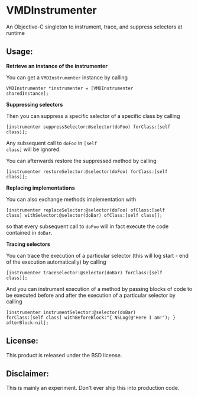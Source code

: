 VMDInstrumenter
==============

An Objective-C singleton to instrument, trace, and suppress selectors at runtime

Usage:
--------------

**Retrieve an instance of the instrumenter**

You can get a <code>VMDInstrumenter</code> instance by calling

<code>VMDInstrumenter *instrumenter = [VMDInstrumenter sharedInstance];</code>

**Suppressing selectors**

Then you can suppress a specific selector of a specific class by calling

<code>[instrumenter suppressSelector:@selector(doFoo) forClass:[self class]];</code>

Any subsequent call to <code>doFoo</code> in <code>[self class]</code> will be ignored.

You can afterwards restore the suppressed method by calling

<code>[instrumenter restoreSelector:@selector(doFoo) forClass:[self class]];</code>

**Replacing implementations**

You can also exchange methods implementation with

<code>[instrumenter replaceSelector:@selector(doFoo) ofClass:[self class] withSelector:@selector(doBar) ofClass:[self class]];</code>

so that every subsequent call to <code>doFoo</code> will in fact execute the code contained in <code>doBar</code>.

**Tracing selectors**

You can trace the execution of a particular selector (this will log start - end of the execution automatically) by calling

<code>[instrumenter traceSelector:@selector(doBar) forClass:[self class]];</code>

And you can instrument execution of a method by passing blocks of code to be executed before and after the execution of a particular selector by calling

<code>[instrumenter instrumentSelector:@selector(doBar) forClass:[self class] withBeforeBlock:^{
        NSLog(@"Here I am!");
    } afterBlock:nil];
</code>

License:
--------------
This product is released under the BSD license.

Disclaimer:
--------------
This is mainly an experiment. Don't ever ship this into production code.
